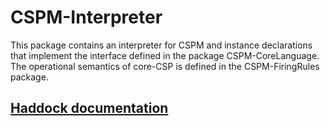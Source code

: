 # CSPM-Interpreter

This package contains an interpreter for CSPM
and instance declarations that implement the interface defined in
the package CSPM-CoreLanguage.
The operational semantics of core-CSP is defined in the CSPM-FiringRules package.

## [Haddock documentation](http://hackage.haskell.org/package/CSPM-Interpreter)